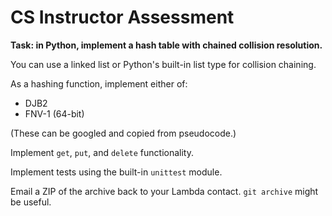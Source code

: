# CS Instructor Assessment

**Task: in Python, implement a hash table with chained collision resolution.**

You can use a linked list or Python's built-in list type for collision chaining.

As a hashing function, implement either of:

- DJB2
- FNV-1 (64-bit)

(These can be googled and copied from pseudocode.)

Implement `get`, `put`, and `delete` functionality.

Implement tests using the built-in `unittest` module.

Email a ZIP of the archive back to your Lambda contact. `git archive` might be useful.
